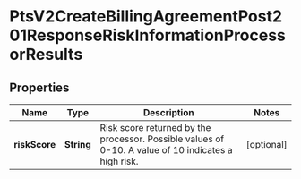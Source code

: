 
# PtsV2CreateBillingAgreementPost201ResponseRiskInformationProcessorResults

## Properties
Name | Type | Description | Notes
------------ | ------------- | ------------- | -------------
**riskScore** | **String** | Risk score returned by the processor. Possible values of 0-10. A value of 10 indicates a high risk.  |  [optional]



